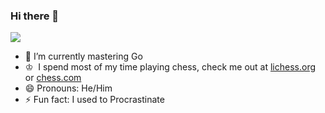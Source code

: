 ### Hi there 👋
<img src="https://enjle1r4ff7hltp.m.pipedream.net" /></h3>
- 🌱 I’m currently mastering Go
- ♔ &nbsp;I spend most of my time playing chess, check me out at [lichess.org](https://lichess.org/@/Hopertz) or [chess.com](https://www.chess.com/member/hopertz)
- 😄 Pronouns: He/Him
- ⚡ Fun fact: I used to Procrastinate
<br>




